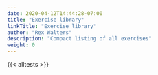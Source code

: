 ```yaml
---
date: 2020-04-12T14:44:28-07:00
title: "Exercise library"
linkTitle: "Exercise library"
author: "Rex Walters"
description: "Compact listing of all exercises"
weight: 0
---
```

{{< alltests >}}
